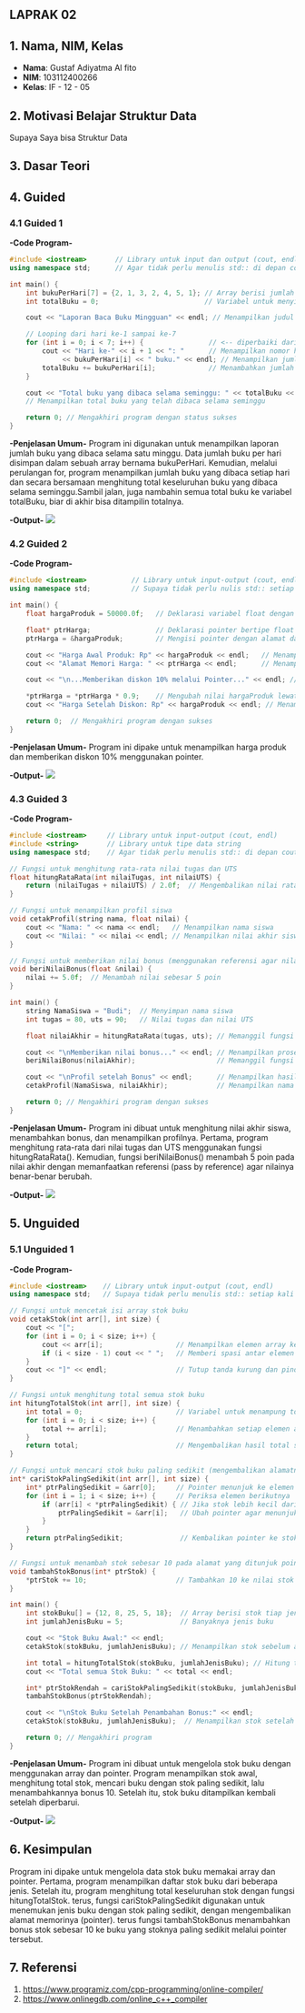 ##  LAPRAK 02

## 1. Nama, NIM, Kelas
- **Nama**: Gustaf Adiyatma Al fito 
- **NIM**: 103112400266
- **Kelas**: IF - 12 - 05

## 2. Motivasi Belajar Struktur Data
Supaya Saya bisa Struktur Data

## 3. Dasar Teori

## 4. Guided
### 4.1 Guided 1

**-Code Program-**

```cpp
#include <iostream>       // Library untuk input dan output (cout, endl)
using namespace std;      // Agar tidak perlu menulis std:: di depan cout, endl, dll

int main() {
    int bukuPerHari[7] = {2, 1, 3, 2, 4, 5, 1}; // Array berisi jumlah buku yang dibaca tiap hari selama 7 hari
    int totalBuku = 0;                          // Variabel untuk menyimpan total buku yang dibaca

    cout << "Laporan Baca Buku Mingguan" << endl; // Menampilkan judul laporan

    // Looping dari hari ke-1 sampai ke-7
    for (int i = 0; i < 7; i++) {                // <-- diperbaiki dari 'i,7' menjadi 'i < 7'
        cout << "Hari ke-" << i + 1 << ": "      // Menampilkan nomor hari (i dimulai dari 0, jadi ditambah 1)
             << bukuPerHari[i] << " buku." << endl; // Menampilkan jumlah buku pada hari tersebut
        totalBuku += bukuPerHari[i];             // Menambahkan jumlah buku ke total
    }

    cout << "Total buku yang dibaca selama seminggu: " << totalBuku << " buku." << endl; 
    // Menampilkan total buku yang telah dibaca selama seminggu

    return 0; // Mengakhiri program dengan status sukses
}

```

**-Penjelasan Umum-**
Program ini digunakan untuk menampilkan laporan jumlah buku yang dibaca selama satu minggu.
Data jumlah buku per hari disimpan dalam sebuah array bernama bukuPerHari.
Kemudian, melalui perulangan for, program menampilkan jumlah buku yang dibaca setiap hari dan secara bersamaan menghitung total keseluruhan buku yang dibaca selama seminggu.Sambil jalan, juga nambahin semua total buku ke variabel totalBuku, biar di akhir bisa ditampilin totalnya.

**-Output-**
![](Laprak02/outputguided/guided1.png)


### 4.2 Guided 2

**-Code Program-**
```cpp
#include <iostream>           // Library untuk input-output (cout, endl)
using namespace std;          // Supaya tidak perlu nulis std:: setiap kali pakai cout

int main() {
    float hargaProduk = 50000.0f;   // Deklarasi variabel float dengan nilai awal 50000 (harga produk)

    float* ptrHarga;                // Deklarasi pointer bertipe float (penyimpan alamat variabel float)
    ptrHarga = &hargaProduk;        // Mengisi pointer dengan alamat dari variabel hargaProduk

    cout << "Harga Awal Produk: Rp" << hargaProduk << endl;   // Menampilkan harga awal produk
    cout << "Alamat Memori Harga: " << ptrHarga << endl;      // Menampilkan alamat memori dari variabel hargaProduk

    cout << "\n...Memberikan diskon 10% melalui Pointer..." << endl; // Menampilkan teks proses diskon

    *ptrHarga = *ptrHarga * 0.9;    // Mengubah nilai hargaProduk lewat pointer (diskon 10%)
    cout << "Harga Setelah Diskon: Rp" << hargaProduk << endl; // Menampilkan harga setelah didiskon

    return 0;  // Mengakhiri program dengan sukses
}

```
**-Penjelasan Umum-**
Program ini dipake untuk menampilkan harga produk dan memberikan diskon 10% menggunakan pointer.

**-Output-**
![](Laprak02/outputguided/guided2.png)

### 4.3 Guided 3

**-Code Program-**
```cpp
#include <iostream>     // Library untuk input-output (cout, endl)
#include <string>       // Library untuk tipe data string
using namespace std;    // Agar tidak perlu menulis std:: di depan cout, string, dll

// Fungsi untuk menghitung rata-rata nilai tugas dan UTS
float hitungRataRata(int nilaiTugas, int nilaiUTS) {
    return (nilaiTugas + nilaiUTS) / 2.0f;  // Mengembalikan nilai rata-rata dalam bentuk float
}

// Fungsi untuk menampilkan profil siswa
void cetakProfil(string nama, float nilai) {
    cout << "Nama: " << nama << endl;   // Menampilkan nama siswa
    cout << "Nilai: " << nilai << endl; // Menampilkan nilai akhir siswa
}

// Fungsi untuk memberikan nilai bonus (menggunakan referensi agar nilai aslinya berubah)
void beriNilaiBonus(float &nilai) {
    nilai += 5.0f;  // Menambah nilai sebesar 5 poin
}

int main() {
    string NamaSiswa = "Budi";  // Menyimpan nama siswa
    int tugas = 80, uts = 90;   // Nilai tugas dan nilai UTS

    float nilaiAkhir = hitungRataRata(tugas, uts); // Memanggil fungsi untuk menghitung rata-rata

    cout << "\nMemberikan nilai bonus..." << endl; // Menampilkan proses pemberian bonus
    beriNilaiBonus(nilaiAkhir);                    // Memanggil fungsi untuk menambah nilai bonus

    cout << "\nProfil setelah Bonus" << endl;      // Menampilkan hasil akhir setelah bonus
    cetakProfil(NamaSiswa, nilaiAkhir);            // Menampilkan nama dan nilai siswa setelah bonus

    return 0; // Mengakhiri program dengan sukses
}

```

**-Penjelasan Umum-**
Program ini dibuat untuk menghitung nilai akhir siswa, menambahkan bonus, dan menampilkan profilnya.
Pertama, program menghitung rata-rata dari nilai tugas dan UTS menggunakan fungsi hitungRataRata().
Kemudian, fungsi beriNilaiBonus() menambah 5 poin pada nilai akhir dengan memanfaatkan referensi (pass by reference) agar nilainya benar-benar berubah.

**-Output-**
![](Laprak02/outputguided/guided3.png)


## 5. Unguided
### 5.1 Unguided 1

**-Code Program-**
```cpp
#include <iostream>    // Library untuk input-output (cout, endl)
using namespace std;   // Supaya tidak perlu menulis std:: setiap kali pakai cout

// Fungsi untuk mencetak isi array stok buku
void cetakStok(int arr[], int size) {
    cout << "[";
    for (int i = 0; i < size; i++) {
        cout << arr[i];                  // Menampilkan elemen array ke layar
        if (i < size - 1) cout << " ";   // Memberi spasi antar elemen kecuali di akhir
    }
    cout << "]" << endl;                 // Tutup tanda kurung dan pindah baris
}

// Fungsi untuk menghitung total semua stok buku
int hitungTotalStok(int arr[], int size) {
    int total = 0;                       // Variabel untuk menampung total
    for (int i = 0; i < size; i++) {
        total += arr[i];                 // Menambahkan setiap elemen array ke total
    }
    return total;                        // Mengembalikan hasil total stok
}

// Fungsi untuk mencari stok buku paling sedikit (mengembalikan alamatnya)
int* cariStokPalingSedikit(int arr[], int size) {
    int* ptrPalingSedikit = &arr[0];     // Pointer menunjuk ke elemen pertama
    for (int i = 1; i < size; i++) {     // Periksa elemen berikutnya
        if (arr[i] < *ptrPalingSedikit) { // Jika stok lebih kecil dari stok terkecil saat ini
            ptrPalingSedikit = &arr[i];   // Ubah pointer agar menunjuk ke stok yang lebih sedikit
        }
    }
    return ptrPalingSedikit;              // Kembalikan pointer ke stok terkecil
}

// Fungsi untuk menambah stok sebesar 10 pada alamat yang ditunjuk pointer
void tambahStokBonus(int* ptrStok) {
    *ptrStok += 10;                      // Tambahkan 10 ke nilai stok melalui pointer
}

int main() {
    int stokBuku[] = {12, 8, 25, 5, 18};  // Array berisi stok tiap jenis buku
    int jumlahJenisBuku = 5;              // Banyaknya jenis buku

    cout << "Stok Buku Awal:" << endl;
    cetakStok(stokBuku, jumlahJenisBuku); // Menampilkan stok sebelum ada perubahan

    int total = hitungTotalStok(stokBuku, jumlahJenisBuku); // Hitung total semua stok
    cout << "Total semua Stok Buku: " << total << endl;

    int* ptrStokRendah = cariStokPalingSedikit(stokBuku, jumlahJenisBuku); // Cari stok paling sedikit
    tambahStokBonus(ptrStokRendah);                                        // Tambahkan stok bonus ke buku tersebut

    cout << "\nStok Buku Setelah Penambahan Bonus:" << endl;
    cetakStok(stokBuku, jumlahJenisBuku);  // Menampilkan stok setelah bonus ditambahkan

    return 0; // Mengakhiri program
}

```

**-Penjelasan Umum-**
Program ini dibuat untuk mengelola stok buku dengan menggunakan array dan pointer. Program menampilkan stok awal, menghitung total stok, mencari buku dengan stok paling sedikit, lalu menambahkannya bonus 10. Setelah itu, stok buku ditampilkan kembali setelah diperbarui.

**-Output-**
![](Laprak02/outputunguided/unguided1.png)

## 6. Kesimpulan
Program ini dipake untuk mengelola data stok buku memakai array dan pointer. Pertama, program menampilkan daftar stok buku dari beberapa jenis. Setelah itu, program menghitung total keseluruhan stok dengan fungsi hitungTotalStok. terus, fungsi cariStokPalingSedikit digunakan untuk menemukan jenis buku dengan stok paling sedikit, dengan mengembalikan alamat memorinya (pointer). terus fungsi tambahStokBonus menambahkan bonus stok sebesar 10 ke buku yang stoknya paling sedikit melalui pointer tersebut.

## 7. Referensi
1. https://www.programiz.com/cpp-programming/online-compiler/
2. https://www.onlinegdb.com/online_c++_compiler